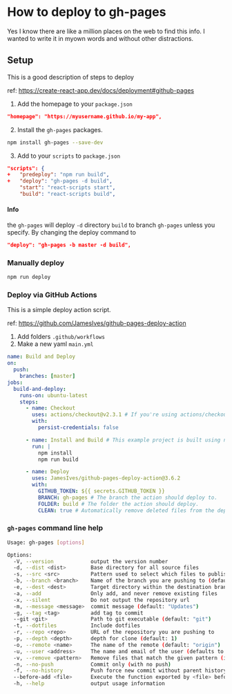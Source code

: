 # How to deploy to gh-pages

Yes I know there are like a million places on the web to find this info. I wanted to write it in myown words and without other distractions.

## Setup

This is a good description of steps to deploy

ref: https://create-react-app.dev/docs/deployment#github-pages

1. Add the homepage to your `package.json`

```json
"homepage": "https://myusername.github.io/my-app",
```

2. Install the `gh-pages` packages.

```bash
npm install gh-pages --save-dev
```

3. Add to your `scripts` to `package.json`

```json
"scripts": {
+   "predeploy": "npm run build",
+   "deploy": "gh-pages -d build",
    "start": "react-scripts start",
    "build": "react-scripts build",
```

#### Info

the `gh-pages` will deploy `-d` directory `build` to branch `gh-pages` unless you specify. By changing the deploy command to

```json
"deploy": "gh-pages -b master -d build",
```

### Manually deploy

```bash
npm run deploy
```

### Deploy via GitHub Actions

This is a simple deploy action script.

ref: https://github.com/JamesIves/github-pages-deploy-action

1. Add folders `.github/workflows`
2. Make a new yaml `main.yml`

```yaml
name: Build and Deploy
on:
  push:
    branches: [master]
jobs:
  build-and-deploy:
    runs-on: ubuntu-latest
    steps:
      - name: Checkout
        uses: actions/checkout@v2.3.1 # If you're using actions/checkout@v2 you must set persist-credentials to false in most cases for the deployment to work correctly.
        with:
          persist-credentials: false

      - name: Install and Build # This example project is built using npm and outputs the result to the 'build' folder. Replace with the commands required to build your project, or remove this step entirely if your site is pre-built.
        run: |
          npm install
          npm run build

      - name: Deploy
        uses: JamesIves/github-pages-deploy-action@3.6.2
        with:
          GITHUB_TOKEN: ${{ secrets.GITHUB_TOKEN }}
          BRANCH: gh-pages # The branch the action should deploy to.
          FOLDER: build # The folder the action should deploy.
          CLEAN: true # Automatically remove deleted files from the deploy branch
```

### `gh-pages` command line help

```bash
Usage: gh-pages [options]

Options:
  -V, --version            output the version number
  -d, --dist <dist>        Base directory for all source files
  -s, --src <src>          Pattern used to select which files to publish (default: "**/*")
  -b, --branch <branch>    Name of the branch you are pushing to (default: "gh-pages")
  -e, --dest <dest>        Target directory within the destination branch (relative to the root) (default: ".")
  -a, --add                Only add, and never remove existing files
  -x, --silent             Do not output the repository url
  -m, --message <message>  commit message (default: "Updates")
  -g, --tag <tag>          add tag to commit
  --git <git>              Path to git executable (default: "git")
  -t, --dotfiles           Include dotfiles
  -r, --repo <repo>        URL of the repository you are pushing to
  -p, --depth <depth>      depth for clone (default: 1)
  -o, --remote <name>      The name of the remote (default: "origin")
  -u, --user <address>     The name and email of the user (defaults to the git config).  Format is "Your Name <email@example.com>".
  -v, --remove <pattern>   Remove files that match the given pattern (ignored if used together with --add). (default: ".")
  -n, --no-push            Commit only (with no push)
  -f, --no-history         Push force new commit without parent history
  --before-add <file>      Execute the function exported by <file> before "git add"
  -h, --help               output usage information
```
